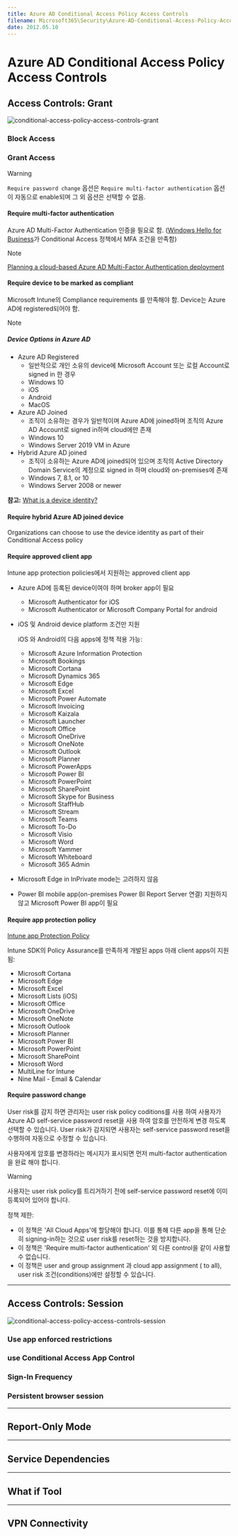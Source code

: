 ```yaml
---
title: Azure AD Conditional Access Policy Access Controls
filename: Microsoft365\Security\Azure-AD-Conditional-Access-Policy-Access-Controls.md
date: 2012.05.10
---
```


# Azure AD Conditional Access Policy Access Controls

## Access Controls: Grant

![conditional-access-policy-access-controls-grant](https://github.com/kj-park/Tech/blob/main/Microsoft365/Security/.media/conditional-access-policy-access-controls-grant.svg?raw=true)

### Block Access

### Grant Access

> [!WARNING]
> `Require password change` 옵션은 `Require multi-factor authentication` 옵션이 자동으로 enable되며 그 외 옵션은 선택할 수 없음.

#### Require multi-factor authentication

Azure AD Multi-Factor Authentication 인증을 필요로 함. ([Windows Hello for Business](https://docs.microsoft.com/en-us/windows/security/identity-protection/hello-for-business/hello-overview)가 Conditional Access 정책에서 MFA 조건을 만족함)

> [!NOTE]
> [Planning a cloud-based Azure AD Multi-Factor Authentication deployment](https://docs.microsoft.com/en-us/azure/active-directory/authentication/howto-mfa-getstarted)

#### Require device to be marked as compliant

Microsoft Intune의 Compliance requirements 를 만족해야 함. Device는 Azure AD에 registered되어야 함.

> [!NOTE]
> ##### Device Options in Azure AD
>
> - Azure AD Registered
>    - 일반적으로 개인 소유의 device에 Microsoft Account 또는 로컬 Account로 signed in 한 경우
>    - Windows 10
>    - iOS
>    - Android
>    - MacOS
> - Azure AD Joined
>    - 조직이 소유하는 경우가 일반적이며 Azure AD에 joined하며 조직의 Azure AD Account로 signed in하며 cloud에만 존재
>    - Windows 10
>    - Windows Server 2019 VM in Azure
> - Hybrid Azure AD joined
>    - 조직이 소유하는 Azure AD에 joined되어 있으며 조직의 Active Directory Domain Service의 계정으로 signed in 하며 cloud와 on-premises에 존재
>    - Windows 7, 8.1, or 10
>    - Windows Server 2008 or newer
>
> **참고:** [What is a device identity?](https://docs.microsoft.com/en-us/azure/active-directory/devices/overview)

#### Require hybrid Azure AD joined device

Organizations can choose to use the device identity as part of their Conditional Access policy

#### Require approved client app

Intune app protection policies에서 지원하는 approved client app

- Azure AD에 등록된 device이여야 하며 broker app이 필요
    - Microsoft Authenticator for iOS
    - Microsoft Authenticator or Microsoft Company Portal for android

- iOS 및 Android device platform 조건만 지원

    iOS 와 Android의 다음 apps에 정책 적용 가능:

    - Microsoft Azure Information Protection
    - Microsoft Bookings
    - Microsoft Cortana
    - Microsoft Dynamics 365
    - Microsoft Edge
    - Microsoft Excel
    - Microsoft Power Automate
    - Microsoft Invoicing
    - Microsoft Kaizala
    - Microsoft Launcher
    - Microsoft Office
    - Microsoft OneDrive
    - Microsoft OneNote
    - Microsoft Outlook
    - Microsoft Planner
    - Microsoft PowerApps
    - Microsoft Power BI
    - Microsoft PowerPoint
    - Microsoft SharePoint
    - Microsoft Skype for Business
    - Microsoft StaffHub
    - Microsoft Stream
    - Microsoft Teams
    - Microsoft To-Do
    - Microsoft Visio
    - Microsoft Word
    - Microsoft Yammer
    - Microsoft Whiteboard
    - Microsoft 365 Admin

- Microsoft Edge in InPrivate mode는 고려하지 않음
- Power BI mobile app(on-premises Power BI Report Server 연결) 지원하지 않고 Microsoft Power BI app이 필요

#### Require app protection policy

[Intune app Protection Policy](https://docs.microsoft.com/en-us/intune/app-protection-policy)

Intune SDK의 Policy Assurance를 만족하게 개발된 apps 아래 client apps이 지원됨:

- Microsoft Cortana
- Microsoft Edge
- Microsoft Excel
- Microsoft Lists (iOS)
- Microsoft Office
- Microsoft OneDrive
- Microsoft OneNote
- Microsoft Outlook
- Microsoft Planner
- Microsoft Power BI
- Microsoft PowerPoint
- Microsoft SharePoint
- Microsoft Word
- MultiLine for Intune
- Nine Mail - Email & Calendar

#### Require password change

User risk를 감지 하면 관리자는 user risk policy coditions를 사용 하여 사용자가 Azure AD self-service password reset을 사용 하여 암호를 안전하게 변경 하도록 선택할 수 있습니다. User risk가 감지되면 사용자는 self-service password reset을 수행하여 자동으로 수정할 수 있습니다.

사용자에게 암호를 변경하라는 메시지가 표시되면 먼저 multi-factor authentication을 완료 해야 합니다.

> [!WARNING]
> 사용자는 user risk policy를 트리거하기 전에 self-service password reset에 이미 등록되어 있어야 합니다.

정책 제한:

- 이 정책은 'All Cloud Apps'에 할당해야 합니다. 이를 통해 다른 app을 통해 단순히 signing-in하는 것으로 user risk를 reset하는 것을 방지합니다.
- 이 정책은 'Require multi-factor authentication' 외 다른 control을 같이 사용할 수 없습니다.
- 이 정책은 user and group assignment 과 cloud app assignment ( to all), user risk 조건(conditions)에만 설정할 수 있습니다.

---
## Access Controls: Session


![conditional-access-policy-access-controls-session](https://github.com/kj-park/Tech/blob/main/Microsoft365/Security/.media/conditional-access-policy-access-controls-session.svg?raw=true)

### Use app enforced restrictions


### use Conditional Access App Control

### Sign-In Frequency


### Persistent browser session



---

## Report-Only Mode


---

## Service Dependencies

---

## What if Tool

---

## VPN Connectivity
